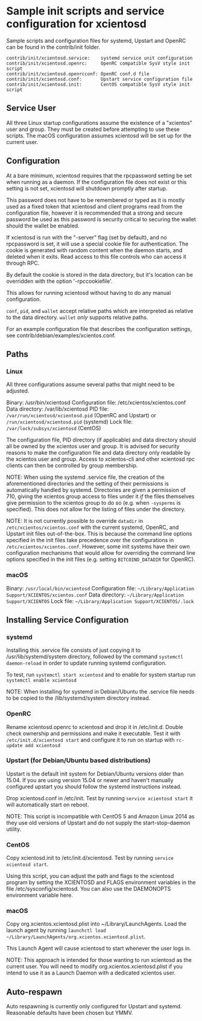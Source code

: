 Sample init scripts and service configuration for xcientosd
==========================================================

Sample scripts and configuration files for systemd, Upstart and OpenRC
can be found in the contrib/init folder.

    contrib/init/xcientosd.service:    systemd service unit configuration
    contrib/init/xcientosd.openrc:     OpenRC compatible SysV style init script
    contrib/init/xcientosd.openrcconf: OpenRC conf.d file
    contrib/init/xcientosd.conf:       Upstart service configuration file
    contrib/init/xcientosd.init:       CentOS compatible SysV style init script

Service User
---------------------------------

All three Linux startup configurations assume the existence of a "xcientos" user
and group.  They must be created before attempting to use these scripts.
The macOS configuration assumes xcientosd will be set up for the current user.

Configuration
---------------------------------

At a bare minimum, xcientosd requires that the rpcpassword setting be set
when running as a daemon.  If the configuration file does not exist or this
setting is not set, xcientosd will shutdown promptly after startup.

This password does not have to be remembered or typed as it is mostly used
as a fixed token that xcientosd and client programs read from the configuration
file, however it is recommended that a strong and secure password be used
as this password is security critical to securing the wallet should the
wallet be enabled.

If xcientosd is run with the "-server" flag (set by default), and no rpcpassword is set,
it will use a special cookie file for authentication. The cookie is generated with random
content when the daemon starts, and deleted when it exits. Read access to this file
controls who can access it through RPC.

By default the cookie is stored in the data directory, but it's location can be overridden
with the option '-rpccookiefile'.

This allows for running xcientosd without having to do any manual configuration.

`conf`, `pid`, and `wallet` accept relative paths which are interpreted as
relative to the data directory. `wallet` *only* supports relative paths.

For an example configuration file that describes the configuration settings,
see contrib/debian/examples/xcientos.conf.

Paths
---------------------------------

### Linux

All three configurations assume several paths that might need to be adjusted.

Binary:              /usr/bin/xcientosd
Configuration file:  /etc/xcientos/xcientos.conf
Data directory:      /var/lib/xcientosd
PID file:            `/var/run/xcientosd/xcientosd.pid` (OpenRC and Upstart) or `/run/xcientosd/xcientosd.pid` (systemd)
Lock file:           `/var/lock/subsys/xcientosd` (CentOS)

The configuration file, PID directory (if applicable) and data directory
should all be owned by the xcientos user and group.  It is advised for security
reasons to make the configuration file and data directory only readable by the
xcientos user and group.  Access to xcientos-cli and other xcientosd rpc clients
can then be controlled by group membership.

NOTE: When using the systemd .service file, the creation of the aforementioned
directories and the setting of their permissions is automatically handled by
systemd. Directories are given a permission of 710, giving the xcientos group
access to files under it _if_ the files themselves give permission to the
xcientos group to do so (e.g. when `-sysperms` is specified). This does not allow
for the listing of files under the directory.

NOTE: It is not currently possible to override `datadir` in
`/etc/xcientos/xcientos.conf` with the current systemd, OpenRC, and Upstart init
files out-of-the-box. This is because the command line options specified in the
init files take precedence over the configurations in
`/etc/xcientos/xcientos.conf`. However, some init systems have their own
configuration mechanisms that would allow for overriding the command line
options specified in the init files (e.g. setting `BITCOIND_DATADIR` for
OpenRC).

### macOS

Binary:              `/usr/local/bin/xcientosd`
Configuration file:  `~/Library/Application Support/XCIENTOS/xcientos.conf`
Data directory:      `~/Library/Application Support/XCIENTOS`
Lock file:           `~/Library/Application Support/XCIENTOS/.lock`

Installing Service Configuration
-----------------------------------

### systemd

Installing this .service file consists of just copying it to
/usr/lib/systemd/system directory, followed by the command
`systemctl daemon-reload` in order to update running systemd configuration.

To test, run `systemctl start xcientosd` and to enable for system startup run
`systemctl enable xcientosd`

NOTE: When installing for systemd in Debian/Ubuntu the .service file needs to be copied to the /lib/systemd/system directory instead.

### OpenRC

Rename xcientosd.openrc to xcientosd and drop it in /etc/init.d.  Double
check ownership and permissions and make it executable.  Test it with
`/etc/init.d/xcientosd start` and configure it to run on startup with
`rc-update add xcientosd`

### Upstart (for Debian/Ubuntu based distributions)

Upstart is the default init system for Debian/Ubuntu versions older than 15.04. If you are using version 15.04 or newer and haven't manually configured upstart you should follow the systemd instructions instead.

Drop xcientosd.conf in /etc/init.  Test by running `service xcientosd start`
it will automatically start on reboot.

NOTE: This script is incompatible with CentOS 5 and Amazon Linux 2014 as they
use old versions of Upstart and do not supply the start-stop-daemon utility.

### CentOS

Copy xcientosd.init to /etc/init.d/xcientosd. Test by running `service xcientosd start`.

Using this script, you can adjust the path and flags to the xcientosd program by
setting the XCIENTOSD and FLAGS environment variables in the file
/etc/sysconfig/xcientosd. You can also use the DAEMONOPTS environment variable here.

### macOS

Copy org.xcientos.xcientosd.plist into ~/Library/LaunchAgents. Load the launch agent by
running `launchctl load ~/Library/LaunchAgents/org.xcientos.xcientosd.plist`.

This Launch Agent will cause xcientosd to start whenever the user logs in.

NOTE: This approach is intended for those wanting to run xcientosd as the current user.
You will need to modify org.xcientos.xcientosd.plist if you intend to use it as a
Launch Daemon with a dedicated xcientos user.

Auto-respawn
-----------------------------------

Auto respawning is currently only configured for Upstart and systemd.
Reasonable defaults have been chosen but YMMV.
